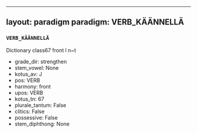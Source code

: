 
---
layout: paradigm
paradigm: VERB_KÄÄNNELLÄ
---
### ` VERB_KÄÄNNELLÄ `

Dictionary class67 front l n~t
* grade_dir: strengthen
* stem_vowel: None
* kotus_av: J
* pos: VERB
* harmony: front
* upos: VERB
* kotus_tn: 67
* plurale_tantum: False
* clitics: False
* possessive: False
* stem_diphthong: None
